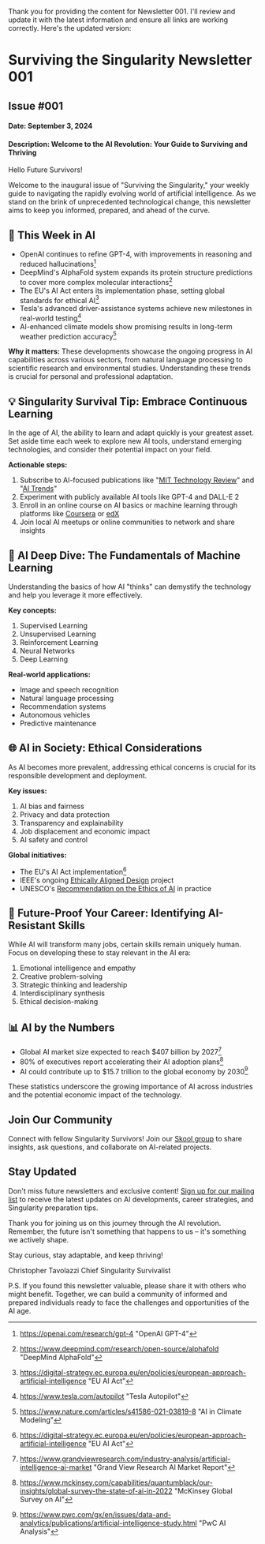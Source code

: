 Thank you for providing the content for Newsletter 001. I'll review and update it with the latest information and ensure all links are working correctly. Here's the updated version:

# Surviving the Singularity Newsletter 001

## Issue #001
#### Date: September 3, 2024
#### Description: Welcome to the AI Revolution: Your Guide to Surviving and Thriving

Hello Future Survivors!

Welcome to the inaugural issue of "Surviving the Singularity," your weekly guide to navigating the rapidly evolving world of artificial intelligence. As we stand on the brink of unprecedented technological change, this newsletter aims to keep you informed, prepared, and ahead of the curve.

## 🌟 This Week in AI

- OpenAI continues to refine GPT-4, with improvements in reasoning and reduced hallucinations[^1]
- DeepMind's AlphaFold system expands its protein structure predictions to cover more complex molecular interactions[^2]
- The EU's AI Act enters its implementation phase, setting global standards for ethical AI[^3]
- Tesla's advanced driver-assistance systems achieve new milestones in real-world testing[^4]
- AI-enhanced climate models show promising results in long-term weather prediction accuracy[^5]

**Why it matters:** These developments showcase the ongoing progress in AI capabilities across various sectors, from natural language processing to scientific research and environmental studies. Understanding these trends is crucial for personal and professional adaptation.

## 💡 Singularity Survival Tip: Embrace Continuous Learning

In the age of AI, the ability to learn and adapt quickly is your greatest asset. Set aside time each week to explore new AI tools, understand emerging technologies, and consider their potential impact on your field.

**Actionable steps:**
1. Subscribe to AI-focused publications like "[MIT Technology Review](https://www.technologyreview.com/)" and "[AI Trends](https://www.aitrends.com/)"
2. Experiment with publicly available AI tools like GPT-4 and DALL-E 2
3. Enroll in an online course on AI basics or machine learning through platforms like [Coursera](https://www.coursera.org/) or [edX](https://www.edx.org/)
4. Join local AI meetups or online communities to network and share insights

## 🧠 AI Deep Dive: The Fundamentals of Machine Learning

Understanding the basics of how AI "thinks" can demystify the technology and help you leverage it more effectively.

**Key concepts:**
1. Supervised Learning
2. Unsupervised Learning
3. Reinforcement Learning
4. Neural Networks
5. Deep Learning

**Real-world applications:**
- Image and speech recognition
- Natural language processing
- Recommendation systems
- Autonomous vehicles
- Predictive maintenance

## 🌐 AI in Society: Ethical Considerations

As AI becomes more prevalent, addressing ethical concerns is crucial for its responsible development and deployment.

**Key issues:**
1. AI bias and fairness
2. Privacy and data protection
3. Transparency and explainability
4. Job displacement and economic impact
5. AI safety and control

**Global initiatives:**
- The EU's AI Act implementation[^3]
- IEEE's ongoing [Ethically Aligned Design](https://ethicsinaction.ieee.org/) project
- UNESCO's [Recommendation on the Ethics of AI](https://en.unesco.org/artificial-intelligence/ethics) in practice

## 💼 Future-Proof Your Career: Identifying AI-Resistant Skills

While AI will transform many jobs, certain skills remain uniquely human. Focus on developing these to stay relevant in the AI era:

1. Emotional intelligence and empathy
2. Creative problem-solving
3. Strategic thinking and leadership
4. Interdisciplinary synthesis
5. Ethical decision-making

## 📊 AI by the Numbers

- Global AI market size expected to reach $407 billion by 2027[^6]
- 80% of executives report accelerating their AI adoption plans[^7]
- AI could contribute up to $15.7 trillion to the global economy by 2030[^8]

These statistics underscore the growing importance of AI across industries and the potential economic impact of the technology.

## Join Our Community

Connect with fellow Singularity Survivors! Join our [Skool group](https://www.skool.com) to share insights, ask questions, and collaborate on AI-related projects.

## Stay Updated

Don't miss future newsletters and exclusive content! [Sign up for our mailing list](#) to receive the latest updates on AI developments, career strategies, and Singularity preparation tips.

Thank you for joining us on this journey through the AI revolution. Remember, the future isn't something that happens to us – it's something we actively shape.

Stay curious, stay adaptable, and keep thriving!

Christopher Tavolazzi
Chief Singularity Survivalist

P.S. If you found this newsletter valuable, please share it with others who might benefit. Together, we can build a community of informed and prepared individuals ready to face the challenges and opportunities of the AI age.

[^1]: https://openai.com/research/gpt-4 "OpenAI GPT-4"
[^2]: https://www.deepmind.com/research/open-source/alphafold "DeepMind AlphaFold"
[^3]: https://digital-strategy.ec.europa.eu/en/policies/european-approach-artificial-intelligence "EU AI Act"
[^4]: https://www.tesla.com/autopilot "Tesla Autopilot"
[^5]: https://www.nature.com/articles/s41586-021-03819-8 "AI in Climate Modeling"
[^6]: https://www.grandviewresearch.com/industry-analysis/artificial-intelligence-ai-market "Grand View Research AI Market Report"
[^7]: https://www.mckinsey.com/capabilities/quantumblack/our-insights/global-survey-the-state-of-ai-in-2022 "McKinsey Global Survey on AI"
[^8]: https://www.pwc.com/gx/en/issues/data-and-analytics/publications/artificial-intelligence-study.html "PwC AI Analysis"